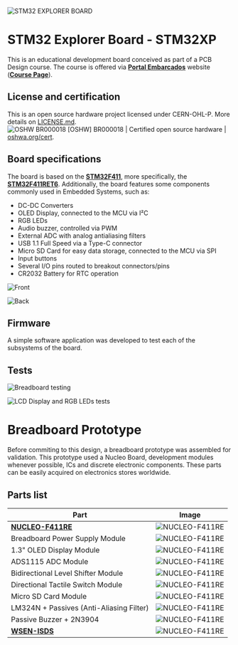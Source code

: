 ![STM32 EXPLORER BOARD](./DOC/IMG/STM32-EXPLORER-BOARD.png)

# STM32 Explorer Board - STM32XP
  
This is an educational development board conceived as part of a PCB Design course. The course is offered via [**Portal Embarcados**](https://embarcados.com.br/) website ([**Course Page**](https://cursos.embarcados.com.br/cursos/projeto-de-pcb-para-sistemas-embarcados/)).

## License and certification
This is an open source hardware project licensed under CERN-OHL-P. More details on [LICENSE.md](./LICENSE.md).  
![OSHW BR000018](./DOC/IMG/certification-mark-BR000018-wide.png)
[OSHW] BR000018 | Certified open source hardware | [oshwa.org/cert](https://certification.oshwa.org/br000018.html).

## Board specifications

The board is based on the [**STM32F411**](https://www.st.com/en/microcontrollers-microprocessors/stm32f411.html), more specifically, the [**STM32F411RET6**](https://www.st.com/en/microcontrollers-microprocessors/stm32f411re.html).
Additionally, the board features some components commonly used in Embedded Systems, such as:
- DC-DC Converters
- OLED Display, connected to the MCU via I²C
- RGB LEDs
- Audio buzzer, controlled via PWM
- External ADC with analog antialiasing filters
- USB 1.1 Full Speed via a Type-C connector
- Micro SD Card for easy data storage, connected to the MCU via SPI
- Input buttons
- Several I/O pins routed to breakout connectors/pins
- CR2032 Battery for RTC operation

![Front](./DOC/IMG/STM32XP-FRONT.png)

![Back](./DOC/IMG/STM32XP-BACK.png)
  
## Firmware

A simple software application was developed to test each of the subsystems of the board.

## Tests

![Breadboard testing](./DOC/IMG/STM32XP-BREADBOARD.png)

![LCD Display and RGB LEDs tests](./DOC/IMG/STM32XP-DISPLAY-AND-LEDs-TEST.png)

# Breadboard Prototype

Before commiting to this design, a breadboard prototype was assembled for validation. This prototype used a Nucleo Board, development modules whenever possible, ICs and discrete electronic components. These parts can be easily acquired on electronics stores worldwide. 

## Parts list


| Part                                                                           | Image         |
|--------------------------------------------------------------------------------|:-------------:|
| [**NUCLEO-F411RE**](https://www.st.com/en/evaluation-tools/nucleo-f411re.html) |  ![NUCLEO-F411RE](./DOC/IMG/BREADBOARD_PROTOTYPE/NUCLEO_F411RE.avif) |
| Breadboard Power Supply Module                                                 |  ![NUCLEO-F411RE](./DOC/IMG/BREADBOARD_PROTOTYPE/BREADBOARD_POWER_SUPPLY.jpg) |
| 1.3" OLED Display Module                                                       |  ![NUCLEO-F411RE](./DOC/IMG/BREADBOARD_PROTOTYPE/OLED_MODULE.jpg) |
| ADS1115 ADC Module                                                             |  ![NUCLEO-F411RE](./DOC/IMG/BREADBOARD_PROTOTYPE/NUCLEO_F411RE.avif) |
| Bidirectional Level Shifter Module                                             |  ![NUCLEO-F411RE](./DOC/IMG/BREADBOARD_PROTOTYPE/NUCLEO_F411RE.avif) |
| Directional Tactile Switch Module                                              |  ![NUCLEO-F411RE](./DOC/IMG/BREADBOARD_PROTOTYPE/NUCLEO_F411RE.avif) |
| Micro SD Card Module                                                           |  ![NUCLEO-F411RE](./DOC/IMG/BREADBOARD_PROTOTYPE/NUCLEO_F411RE.avif) |
| LM324N + Passives (Anti-Aliasing Filter)                                       |  ![NUCLEO-F411RE](./DOC/IMG/BREADBOARD_PROTOTYPE/NUCLEO_F411RE.avif) |
| Passive Buzzer + 2N3904                                                        |  ![NUCLEO-F411RE](./DOC/IMG/BREADBOARD_PROTOTYPE/NUCLEO_F411RE.avif) |
| [**WSEN-ISDS**](https://www.we-online.com/en/components/products/WSEN-ISDS)    |  ![NUCLEO-F411RE](./DOC/IMG/BREADBOARD_PROTOTYPE/NUCLEO_F411RE.avif) |


